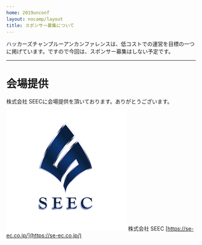 ```yaml
---
home: 2019unconf
layout: nocamp/layout
title: スポンサー募集について
---
```


ハッカーズチャンプルーアンカンファレンスは、低コストでの運営を目標の一つに掲げています。ですので今回は、スポンサー募集はしない予定です。

-----

# 会場提供

株式会社 SEECに会場提供を頂いております。ありがとうございます。

![](/img/2019unconf/seec-logo.jpg) 株式会社 SEEC [https://se-ec.co.jp/](https://se-ec.co.jp/)

